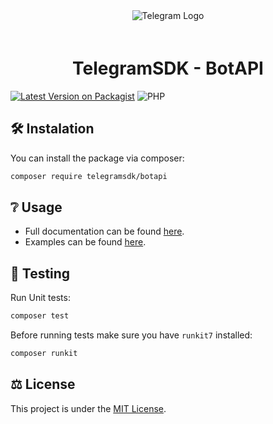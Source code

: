 <div align="center">
 	<img align="center" src="https://github.com/TelegramSDK/BotAPI/assets/115643607/7d440cea-b563-49ce-b137-1144949d9636" alt="Telegram Logo" style="margin-bottom:20px;">
	<h1>TelegramSDK - BotAPI</h1>
</div>

[![Latest Version on Packagist](https://img.shields.io/packagist/v/telegramsdk/botapi.svg?label=composer&logo=composer)](https://packagist.org/packages/telegramsdk/botapi) ![PHP](https://img.shields.io/packagist/dependency-v/telegramsdk/botapi/php?logo=php)



## 🛠 Instalation
You can install the package via composer:

```bash
composer require telegramsdk/botapi
```

## ❔ Usage
* Full documentation can be found [here](https://github.com/TelegramSDK/BotAPI/tree/main/docs).
* Examples can be found [here](https://github.com/TelegramSDK/BotAPI/tree/main/examples).

## 📝 Testing
Run Unit tests:
```bash
composer test
```
Before running tests make sure you have `runkit7` installed:
```bash
composer runkit
```


## ⚖️ License
This project is under the [MIT License](https://github.com/TelegramSDK/BotAPI/blob/main/LICENSE).